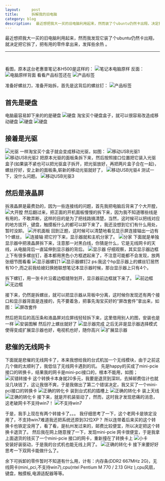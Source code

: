 ```yaml
---    
layout:     post    
title:      拆解我的旧电脑    
category: blog    
description:  最近想把我大一买的旧电脑利用起来，然而装了个ubuntu仍然卡出翔，决定把它拆了，把有用的零件拿出来，发挥些余热 
---    
```

      
 最近想把我大一买的旧电脑利用起来，然而我发现它装了个ubuntu仍然卡出翔，就决定把它拆了，把有用的零件拿出来，发挥些余热 。

***    
<br />     
      
看图，原本这台老惠普笔记本H500是这样的：
![笔记本电脑原样](/images/COMPUTER/IMG_20160315_192719.jpg)
反面：
![电脑原样背面](/images/COMPUTER/IMG_20160315_192731.jpg)
看看产品标签还在
![产品标签](/images/COMPUTER/IMG_20160315_192903.jpg)

准备好螺丝刀，准备开始拆，首先是这背后的螺丝钉：
![产品标签](/images/COMPUTER/IMG_20160315_192836.jpg)

## 首先是硬盘
电脑最容易卸下来的的是硬盘
![硬盘](/images/COMPUTER/IMG_20160315_194058.jpg)
淘宝买个硬盘盒子，就可以很容易改造成移动硬盘
![硬盘](/images/COMPUTER/IMG_20160322_225604.jpg)
![硬盘](/images/COMPUTER/IMG_20160322_225535.jpg)

## 接着是光驱
![光驱](/images/COMPUTER/IMG_20160315_194718.jpg)
一样淘宝买个盒子就会变成移动光驱，如图：
![移动USB光驱1](/images/COMPUTER/IMG_20160319_205354.jpg)
![移动USB光驱2](/images/COMPUTER/IMG_20160319_205447.jpg)
把原本光驱的面板条拆下来，然后按照接口位置把它装入光驱盒子(如果装不紧也可以把光驱盒子拆开，把光驱放好，再把两片盒子合在一起)，螺丝拧好，安上新的面板条,崭新的移动光驱就好了，
![移动USB光驱4](/images/COMPUTER/IMG_20160319_222547.jpg)
测试一下，没什么问题。
![移动USB光驱3](/images/COMPUTER/IMG_20160319_221405.jpg)


## 然后是液晶屏
拆液晶屏是最费劲的，因为一些连接线的问题，首先我把电脑后背来了个大开膛，
![大开膛](/images/COMPUTER/IMG_20160315_201641.jpg)
然后翻过来，把正面的开机面板慢慢的拆下来，因为我不知道哪些线是有用的，不敢弄断，这样的目的是为了把线路搞清楚，当然，这时候可以把线对应的地方拔开，键盘，触摸板什么的都可以卸下来了，我还没想到它们有什么用处，暂时没卸。
![开机面板](/images/COMPUTER/IMG_20160315_202900.jpg)
回到正题，这时候可以清楚地看见显示屏连接轴出一边有1个螺丝，
![连接轴](/images/COMPUTER/IMG_20160315_203338.jpg)
把它拧下来，显示器就和主机分家了。
![分家](/images/COMPUTER/IMG_20160315_205139.jpg)
下面就是单独显示器中把液晶屏拆下来，注意那一对黑白线，你猜是什么，它是无线网卡的天线，从电脑背后一直延伸到显示器的背后。
![显示器](/images/COMPUTER/IMG_20160315_212551.jpg)
仔细观察，其实显示器边框上下有很多螺丝钉，基本都用黑色小方框遮起来了，不注意可能都不会发现，放两张细节图看看
![显示器螺钉1](/images/COMPUTER/IMG_20160315_195444.jpg)
![显示器螺钉2](/images/COMPUTER/IMG_20160315_195449.jpg)
ps:我这个hp显示器上的螺丝钉居然有10个,而之前我给媳妇换她联想笔记本显示器时候，那台显示器上只有4个。

拆下螺钉，用一张卡片沿着边框缝隙划开，显示器前边框就下来了。
![前边框](/images/COMPUTER/IMG_20160315_213540.jpg)
![无边框](/images/COMPUTER/IMG_20160315_213846.jpg)


接下来，仍然是拆螺丝，就可以把显示器从背板中分离，这时候你发现还有两个接口和显示器背面是连接的，先不要着急，把事先淘宝买好的“屏改套件”拿出来，如图：
![屏改套件](/images/COMPUTER/IMG_20160320_194148.jpg)

然后把背后的高压条和液晶屏对应屏线轻轻拆下来，这里借用别人的图，安装也是一样
![安装图解](/images/COMPUTER/T2nRtSXnBXXXXXXXXX_!!211734335.jpg)
然后拧上螺丝就好了
![显示器完成](/images/COMPUTER/aaa.jpg)
之后无非是显示器选择模式使得变成扩展显示器也好，电视机也好，随你高兴
![扩展显示器](/images/COMPUTER/IMG_20160320_212339.jpg)


##  悲催的无线网卡
下面就是悲催的无线网卡了，本来我想给我的台式机加一个无线模块，由于之前这几个做的太顺利了，我低估了无线网卡遇到的坑。
先是happy的买成了mini-pcie接口的转换卡，结果我的网卡是mini-pci接口的，根本不能用，如图；
![买错转接卡](/images/COMPUTER/IMG_20160322_230919.jpg) 
这个转换卡本身就20多元，我要是退货到深圳，去掉邮费估计也就没几块钱了，这让我很不爽，于是我做出了第二个错误决定，我又买了一个mini-pci接口的转换卡
![正确的转化卡](/images/COMPUTER/IMG_20160320_192148.jpg) 
装到台式机的插槽上
![正确的转化卡](/images/COMPUTER/IMG_20160320_211038.jpg) 
装上天线
![正确的转化卡](/images/COMPUTER/IMG_20160320_211043.jpg) 
接下来，就是开机装驱动了，然而，这时我才发现悲痛的消息，这老破网卡不支持win7！
![不支持win7](/images/COMPUTER/unsupported.JPG) 

于是，我手上现在有两个转接卡了。。。 
我仔细思考了一下，这个老网卡是铁定没用了，不支持win7难道我还把系统还原到32位XP？
所以连带着后来买的这个转换卡也铁定没用了，看了看，是杭州发过来的，邮费比较便宜，所以决定把这个转换卡退货了。
然后我在网上随意搜了一下，发现mini-pcie 网卡很便宜，于是我拿上面退货的钱买了一个mini-pcie 接口的网卡，重新撞在了转换卡上
![小卡](/images/COMPUTER/IMG_20160323_194107.jpg)  
安装好装驱动，于是我的台式机也能无线上网了。
![正确的转化卡](/images/COMPUTER/IMG_20160323_195434.jpg) 
接下来要好好思考一下双网卡能做什么了。




余下可拆卸的零件暂时不知道有什么用，计有：内存条(DDR2  667MHz 2G)，无线网卡(mini_pci,不支持win7),cpu(ntel Pentium M 770 / 2.13 GHz ),cpu风扇，键盘，触摸板,电源适配器等等。

